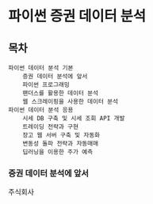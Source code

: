 # 파이썬 증권 데이터 분석

## 목차

    파이썬 데이터 분석 기본
        증권 데이터 분석에 앞서
        파이썬 프로그래밍
        팬더스를 활용한 데이터 분석
        웹 스크레이핑을 사용한 데이터 분석
    파이썬 데이터 분석 응용
        시세 DB 구축 및 시세 조회 API 개발
        트레이딩 전략과 구현
        장고 웹 서버 구축 및 자동화
        변동성 돌파 전략과 자동매매
        딥러닝을 이용한 주가 예측

### 증권 데이터 분석에 앞서

주식회사